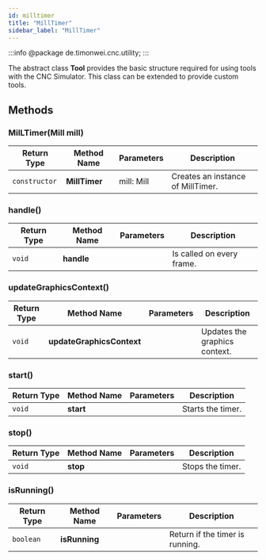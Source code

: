 ```yaml
---
id: milltimer
title: "MillTimer"
sidebar_label: "MillTimer"
---
```


:::info
@package de.timonwei.cnc.utility;
:::

The abstract class **Tool** provides the basic structure required for using tools with the CNC Simulator. This class can be extended to provide custom tools.


## Methods

### MilLTimer(Mill mill)
| Return Type   | Method Name   | Parameters  | Description    |
| ------------- | ------------- | ----------- | -------------- |
| `constructor`       | **MillTimer**      | mill: Mill | Creates an instance of MillTimer. |


### handle()
| Return Type   | Method Name   | Parameters  | Description    |
| ------------- | ------------- | ----------- | -------------- |
| `void`       | **handle**      |             | Is called on every frame. |


### updateGraphicsContext()
| Return Type   | Method Name   | Parameters  | Description    |
| ------------- | ------------- | ----------- | -------------- |
| `void`       | **updateGraphicsContext**      |             | Updates the graphics context. |


### start()
| Return Type   | Method Name   | Parameters  | Description    |
| ------------- | ------------- | ----------- | -------------- |
| `void`       | **start**      |             | Starts the timer. |

### stop()
| Return Type   | Method Name   | Parameters  | Description    |
| ------------- | ------------- | ----------- | -------------- |
| `void`       | **stop**      |             | Stops the timer. |


### isRunning()
| Return Type   | Method Name   | Parameters  | Description    |
| ------------- | ------------- | ----------- | -------------- |
| `boolean`       | **isRunning**      |             | Return if the timer is running. |